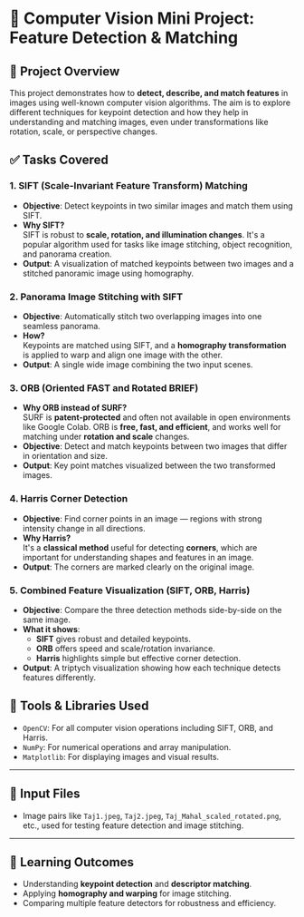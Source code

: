 
# 🧠 Computer Vision Mini Project: Feature Detection & Matching

## 📌 Project Overview

This project demonstrates how to **detect, describe, and match features** in images using well-known computer vision algorithms. The aim is to explore different techniques for keypoint detection and how they help in understanding and matching images, even under transformations like rotation, scale, or perspective changes.



## ✅ Tasks Covered

### 1. **SIFT (Scale-Invariant Feature Transform) Matching**

- **Objective**: Detect keypoints in two similar images and match them using SIFT.
- **Why SIFT?**  
  SIFT is robust to **scale, rotation, and illumination changes**. It's a popular algorithm used for tasks like image stitching, object recognition, and panorama creation.
- **Output**: A visualization of matched keypoints between two images and a stitched panoramic image using homography.



### 2. **Panorama Image Stitching with SIFT**

- **Objective**: Automatically stitch two overlapping images into one seamless panorama.
- **How?**  
  Keypoints are matched using SIFT, and a **homography transformation** is applied to warp and align one image with the other.
- **Output**: A single wide image combining the two input scenes.



### 3. **ORB (Oriented FAST and Rotated BRIEF)**

- **Why ORB instead of SURF?**  
  SURF is **patent-protected** and often not available in open environments like Google Colab. ORB is **free, fast, and efficient**, and works well for matching under **rotation and scale** changes.
- **Objective**: Detect and match keypoints between two images that differ in orientation and size.
- **Output**: Key point matches visualized between the two transformed images.


### 4. **Harris Corner Detection**

- **Objective**: Find corner points in an image — regions with strong intensity change in all directions.
- **Why Harris?**  
  It's a **classical method** useful for detecting **corners**, which are important for understanding shapes and features in an image.
- **Output**: The corners are marked clearly on the original image.


### 5. **Combined Feature Visualization (SIFT, ORB, Harris)**

- **Objective**: Compare the three detection methods side-by-side on the same image.
- **What it shows**:
  - **SIFT** gives robust and detailed keypoints.
  - **ORB** offers speed and scale/rotation invariance.
  - **Harris** highlights simple but effective corner detection.
- **Output**: A triptych visualization showing how each technique detects features differently.



## 🔧 Tools & Libraries Used

- `OpenCV`: For all computer vision operations including SIFT, ORB, and Harris.
- `NumPy`: For numerical operations and array manipulation.
- `Matplotlib`: For displaying images and visual results.

---

## 📁 Input Files

- Image pairs like `Taj1.jpeg`, `Taj2.jpeg`, `Taj_Mahal_scaled_rotated.png`, etc., used for testing feature detection and image stitching.

---

## 🎯 Learning Outcomes

- Understanding **keypoint detection** and **descriptor matching**.
- Applying **homography and warping** for image stitching.
- Comparing multiple feature detectors for robustness and efficiency.

